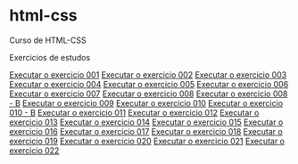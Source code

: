 # html-css
 Curso de HTML-CSS

Exercicios de estudos

<a href="https://nathandasiilva.github.io/html-css/exercicios/ex001/index.html"> Executar o exercicio 001<a>
<a href="https://nathandasiilva.github.io/html-css/exercicios/ex002/index.html"> Executar o exercicio 002<a>
<a href="https://nathandasiilva.github.io/html-css/exercicios/ex003/index.html"> Executar o exercicio 003<a>
<a href="https://nathandasiilva.github.io/html-css/exercicios/ex004/index.html"> Executar o exercicio 004<a>
<a href="https://nathandasiilva.github.io/html-css/exercicios/ex005/index.html"> Executar o exercicio 005<a>
<a href="https://nathandasiilva.github.io/html-css/exercicios/ex006/index.html"> Executar o exercicio 006<a>
<a href="https://nathandasiilva.github.io/html-css/exercicios/ex007/index.html"> Executar o exercicio 007<a>
<a href="https://nathandasiilva.github.io/html-css/exercicios/ex008/index.html"> Executar o exercicio 008<a>
<a href="https://nathandasiilva.github.io/html-css/exercicios/ex008b/index.html"> Executar o exercicio 008 - B<a>
<a href="https://nathandasiilva.github.io/html-css/exercicios/ex009/index.html"> Executar o exercicio 009<a>
<a href="https://nathandasiilva.github.io/html-css/exercicios/ex010/index.html"> Executar o exercicio 010<a>
<a href="https://nathandasiilva.github.io/html-css/exercicios/ex010b/index.html"> Executar o exercicio 010 - B<a>
<a href="https://nathandasiilva.github.io/html-css/exercicios/ex011/index.html"> Executar o exercicio 011<a>
<a href="https://nathandasiilva.github.io/html-css/exercicios/ex012/index.html"> Executar o exercicio 012<a>
<a href="https://nathandasiilva.github.io/html-css/exercicios/ex013/index.html"> Executar o exercicio 013<a>
<a href="https://nathandasiilva.github.io/html-css/exercicios/ex014/index.html"> Executar o exercicio 014<a>
<a href="https://nathandasiilva.github.io/html-css/exercicios/ex015/index.html"> Executar o exercicio 015<a>
<a href="https://nathandasiilva.github.io/html-css/exercicios/ex016/index.html"> Executar o exercicio 016<a>
<a href="https://nathandasiilva.github.io/html-css/exercicios/ex017/index.html"> Executar o exercicio 017<a>
<a href="https://nathandasiilva.github.io/html-css/exercicios/ex018/index.html"> Executar o exercicio 018<a>
<a href="https://nathandasiilva.github.io/html-css/exercicios/ex019/index.html"> Executar o exercicio 019<a>
<a href="https://nathandasiilva.github.io/html-css/exercicios/ex020/index.html"> Executar o exercicio 020<a>
<a href="https://nathandasiilva.github.io/html-css/exercicios/ex021/index.html"> Executar o exercicio 021<a>
<a href="https://nathandasiilva.github.io/html-css/exercicios/ex022/index.html"> Executar o exercicio 022<a>
